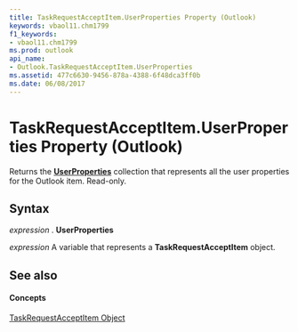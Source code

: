 ```yaml
---
title: TaskRequestAcceptItem.UserProperties Property (Outlook)
keywords: vbaol11.chm1799
f1_keywords:
- vbaol11.chm1799
ms.prod: outlook
api_name:
- Outlook.TaskRequestAcceptItem.UserProperties
ms.assetid: 477c6630-9456-878a-4388-6f48dca3ff0b
ms.date: 06/08/2017
---
```



# TaskRequestAcceptItem.UserProperties Property (Outlook)

Returns the **[UserProperties](userproperties-object-outlook.md)** collection that represents all the user properties for the Outlook item. Read-only.


## Syntax

 _expression_ . **UserProperties**

 _expression_ A variable that represents a **TaskRequestAcceptItem** object.


## See also


#### Concepts


[TaskRequestAcceptItem Object](taskrequestacceptitem-object-outlook.md)

